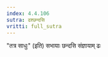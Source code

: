 ```yaml
---
index: 4.4.106
sutra: ढश्छन्दसि
vritti: full_sutra
---
```


"तत्र साधुः" (इति) सभायाः छन्दसि संज्ञायाम् ढः